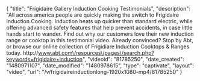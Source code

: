 {
    "title": "Frigidaire Gallery Induction Cooking Testimonials",
    "description": "All across america people are quickly making the switch to Frigidaire Induction Cooking. Induction heats up quicker than standard electric, while offering advanced safety features that help prevent accidents, in case little hands start to wander. Find out why our customers love their new induction range or cooktop in this testimonial video. Already convinced? Stop by Abt, or browse our online collection of Frigidiare Induction Cooktops & Ranges today. http:\/\/www.abt.com\/resources\/pages\/search.php?keywords=frigidaire+induction",
    "videoid": "81785250",
    "date_created": "1480971107",
    "date_modified": "1480978615",
    "type": "captivate",
    "layout": "video",
    "url": "\/v\/frigidaireinductionlong-1920x1080-mp4\/81785250"
}